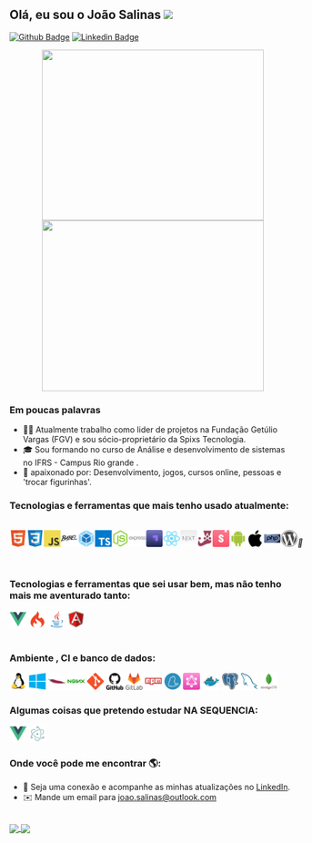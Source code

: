 ## Olá, eu sou o João Salinas <img src="https://raw.githubusercontent.com/iampavangandhi/iampavangandhi/master/gifs/Hi.gif" width="30px"></h2> 


[![Github Badge](https://img.shields.io/badge/-Github-000?style=flat-square&logo=Github&logoColor=white&link=https://github.com/fagnerpsantos)](https://github.com/JoaoSalinas)
[![Linkedin Badge](https://img.shields.io/badge/-LinkedIn-blue?style=flat-square&logo=Linkedin&logoColor=white&link=https://www.linkedin.com/in/fagnerpsantos/)](https://www.linkedin.com/in/jo%C3%A3o-pedro-salinas-machado/)


<p align="center">
  <a href="#">
    <img align="center" width="390" height="300" src="https://media.giphy.com/media/8FfwJr9MnLw7OZBCrw/source.gif" />	
  </a>

  <a href="#">
    <img align="center" width="390" height="300" src="https://media.giphy.com/media/26tn33aiTi1jkl6H6/source.gif" />	
  </a>  
</p>


### Em poucas palavras

- 👨‍💻 Atualmente trabalho como lider de projetos na Fundação Getúlio Vargas (FGV) e sou sócio-proprietário da Spixs Tecnologia.
- :mortar_board: Sou formando no curso de Análise e desenvolvimento de sistemas no IFRS - Campus Rio grande . 
- 💙 apaixonado por: Desenvolvimento, jogos, cursos online, pessoas e 'trocar figurinhas'.

### Tecnologias e ferramentas que mais tenho usado atualmente:

<br>
<div style="display: flex; flex-direction: row; flex-wrap: nowrap; justify-content: space-between;">
  <!-- HTML -->
  <img  width="30" height="30" src="./atuais/html5.svg"/>

  <!-- CSS -->
  <img  width="30" height="30" src="./atuais/css3.svg"/>

  <!-- JS -->
  <img  width="30" height="30" src="./atuais/js.svg"/>

  <!-- BABEL -->
  <img  width="30" height="30" src="./atuais/babel.svg"/>

  <!-- WEBPACK -->
  <img  width="30" height="30" src="./atuais/webpack.svg"/>

  <!-- TS -->
  <img  width="30" height="30" src="./atuais/typescript.svg"/>

  <!-- NODEJS -->
  <img  width="30" height="30" src="./atuais/nodejs.svg"/>

  <!-- EXPRESS -->
  <img  width="30" height="30" src="./atuais/express.svg"/>

  <!-- STRAPI -->
  <img  width="30" height="30" src="./atuais/strapi.svg"/>

  <!-- REACT -->
  <img  width="30" height="30" src="./atuais/react.svg"/>

  <!-- NEXTJS -->
  <img  width="30" height="30" src="./atuais/nextjs.svg"/>

  <!-- JEST -->
  <img  width="30" height="30" src="./atuais/jest.svg"/>

  <!-- STORYBOOK -->
  <img  width="30" height="30" src="./atuais/storybook.svg"/>

  <!-- ANDROID -->
  <img  width="30" height="30" src="./atuais/android.svg"/>

  <!-- IOS -->
  <img  width="30" height="30" src="./atuais/ios.svg"/>

  <!-- PHP -->
  <img  width="30" height="30" src="./antigas/php.svg"/>

  <!-- WORDPRESS -->
  <img  width="30" height="30" src="./antigas/wordpress.svg"/>
  
  <!-- STYLED COMPONENTS -->
  <i width="30" height="30">💅</i>
</div>
<br>

### Tecnologias e ferramentas que sei usar bem, mas não tenho mais me aventurado tanto:

<div>
<img  width="30" height="30" src="./antigas/vue.svg"/>
  
<!-- CODE IGNITER -->
<img  width="30" height="30" src="./antigas/codeigniter.svg"/>

<!-- JAVA  -->
<img  width="30" height="30" src="./antigas/java.svg"/>
  
<!-- Angular -->
<img  width="30" height="30" src="./futuro/angularjs.svg"/>
  
</div>
<br>


### Ambiente , CI e banco de dados:

<div>
<!-- LINUX -->
<img  width="30" height="30" src="./ambienteCIeBD/linux.svg"/>

<!-- WINDOWS -->
<img  width="30" height="30" src="./ambienteCIeBD/windows.svg"/>

<!-- APACHE -->
<img  width="30" height="30" src="./ambienteCIeBD/apache.svg"/>

<!-- NGINX -->
<img  width="30" height="30" src="./ambienteCIeBD/nginx.svg"/>

<!-- GIT -->
<img  width="30" height="30" src="./ambienteCIeBD/git.svg"/>

<!-- GITHUB -->
<img  width="30" height="30" src="./ambienteCIeBD/github.svg"/>

<!-- GITLAB -->
<img  width="30" height="30" src="./ambienteCIeBD/gitlab.svg"/>

<!-- NPM -->
<img  width="30" height="30" src="./ambienteCIeBD/npm.svg"/>

<!-- YARN -->
<img  width="30" height="30" src="./ambienteCIeBD/yarn.svg"/>

<!-- GRAPHQL -->
<img  width="30" height="30" src="./atuais/graphql.svg"/>

<!-- DOCKER -->
<img  width="30" height="30" src="./ambienteCIeBD/docker.svg"/>

<!-- POSTGRESQL -->
<img  width="30" height="30" src="./ambienteCIeBD/postgresql.svg"/>

<!-- MYSQL -->
<img  width="30" height="30" src="./ambienteCIeBD/mysql.svg"/>

<!-- MONGODB -->
<img  width="30" height="30" src="./ambienteCIeBD/mongodb.svg"/>
</div>


### Algumas coisas que pretendo estudar NA SEQUENCIA:

<div>
<!-- VUE -->
<img  width="30" height="30" src="./futuro/vuejs.svg"/>

<!-- ELECTRON -->
<img  width="30" height="30" src="./futuro/electron.svg"/>

</div>

### Onde você pode me encontrar 🌎:

- 💼 Seja uma conexão e acompanhe as minhas atualizações no <a href="https://www.linkedin.com/in/jo%C3%A3o-pedro-salinas-machado/">LinkedIn</a>.
- :envelope: Mande um email para <a href="mailto:joao.salinas@outlook.com">joao.salinas@outlook.com</a>

<br>
<div>
  <a href="https://github.com/JoaoSalinas/github-readme-stats">
    <img
      align="center"
      src="https://github-readme-stats.vercel.app/api/top-langs/?username=JoaoSalinas&layout=compact&theme=radical"
    />
  </a>
  <a href="https://github.com/JoaoSalinas/github-readme-stats">
    <img
      align="center"
      height="165"
      src="https://github-readme-stats.vercel.app/api?username=JoaoSalinas&count_private=true&show_icons=true&custom_title=Github%20Status&theme=radical"
    />
  </a>
</div>
